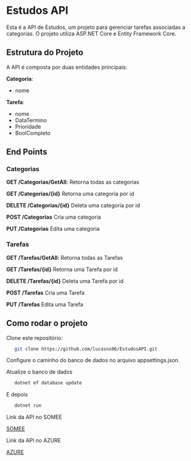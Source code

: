 # Estudos API

Esta é a API de Estudos, um projeto para gerenciar tarefas associadas a categorias. O projeto utiliza ASP.NET Core e Entity Framework Core.

## Estrutura do Projeto

A API é composta por duas entidades principais:

**Categoria**:
- nome

**Tarefa**:
- nome
- DataTermino
- Prioridade
- BoolCompleto

## End Points

### Categorias

**GET /Categorias/GetAll:** Retorna todas as categorias

**GET /Categorias/{id}** Retorna uma categoria por id

**DELETE /Categorias/{id}** Deleta uma categoria por id

**POST /Categorias** Cria uma categoria

**PUT /Categorias** Edita uma categoria

### Tarefas

**GET /Tarefas/GetAll:** Retorna todas as Tarefas

**GET /Tarefas/{id}** Retorna uma Tarefa por id

**DELETE /Tarefas/{id}** Deleta uma Tarefa por id

**POST /Tarefas** Cria uma Tarefa

**PUT /Tarefas** Edita uma Tarefa

## Como rodar o projeto

Clone este repositório:

```bash
   git clone https://github.com/lucasns06/EstudosAPI.git
```

Configure o caminho do banco de dados no arquivo appsettings.json.

Atualize o banco de dados
```bash
   dotnet ef database update
```

E depois

```bash
   dotnet run
```

Link da API no SOMEE

[SOMEE](http://estudosapi.somee.com/EstudosApi/Tarefas/GetAll)

Link da API no AZURE

[AZURE](https://estudosapi.azurewebsites.net/Tarefas/GetAll
)

